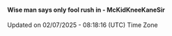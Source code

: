 #### Wise man says only fool rush in - McKidKneeKaneSir
Updated on 02/07/2025 - 08:18:16 (UTC) Time Zone
